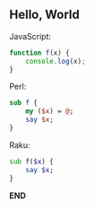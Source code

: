 ## Hello, World

JavaScript:

```javascript
function f(x) {
    console.log(x);
}
```

Perl:

```perl
sub f {
    my ($x) = @;
    say $x;
}
```

Raku:

```raku
sub f($x) {
    say $x;
}
````

__END__
